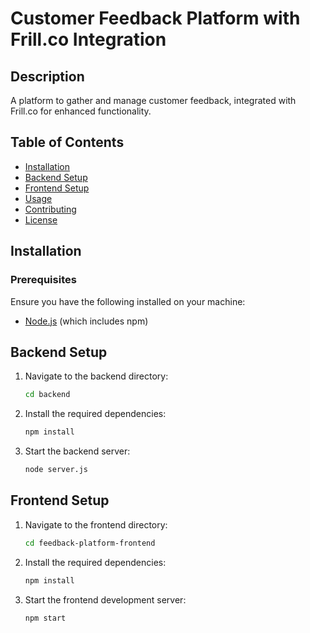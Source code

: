 # Customer Feedback Platform with Frill.co Integration

## Description
A platform to gather and manage customer feedback, integrated with Frill.co for enhanced functionality.

## Table of Contents
- [Installation](#installation)
- [Backend Setup](#backend-setup)
- [Frontend Setup](#frontend-setup)
- [Usage](#usage)
- [Contributing](#contributing)
- [License](#license)

## Installation

### Prerequisites
Ensure you have the following installed on your machine:
- [Node.js](https://nodejs.org/) (which includes npm)

## Backend Setup

1. Navigate to the backend directory:
    ```bash
    cd backend
    ```

2. Install the required dependencies:
    ```bash
    npm install
    ```

3. Start the backend server:
    ```bash
    node server.js
    ```

## Frontend Setup

1. Navigate to the frontend directory:
    ```bash
    cd feedback-platform-frontend
    ```

2. Install the required dependencies:
    ```bash
    npm install
    ```

3. Start the frontend development server:
    ```bash
    npm start
    ```
